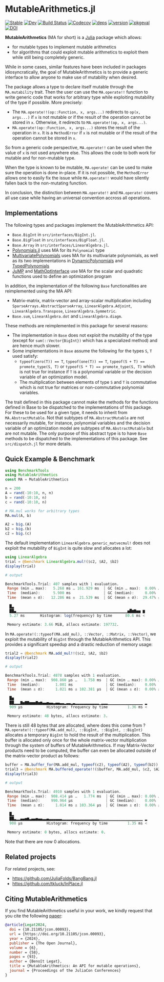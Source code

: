 # MutableArithmetics.jl

[![Stable][docs-stable-img]][docs-stable-url]
[![Dev][docs-dev-img]][docs-dev-url]
[![Build Status][build-img]][build-url]
[![Codecov][codecov-img]][codecov-url]
[![deps][deps-img]][deps-url]
[![version][version-img]][version-url]
[![pkgeval][pkgeval-img]][pkgeval-url]
[![DOI](https://proceedings.juliacon.org/papers/10.21105/jcon.00093/status.svg)](https://doi.org/10.21105/jcon.00093)


**MutableArithmetics** (MA for short) is a [Julia](http://julialang.org) package
which allows:
 * for mutable types to implement mutable arithmetics
 * for algorithms that could exploit mutable arithmetics to exploit them while
   still being completely generic.

While in some cases, similar features have been included in packages
idiosyncratically, the goal of MutableArithmetics is to provide a generic
interface to allow anyone to make use of mutability when desired.

The package allows a type to declare itself mutable through the `MA.mutability`
trait. Then the user can use the `MA.operate!!` function to write generic code
that works for arbitrary type while exploiting mutability of the type
if possible. More precisely:
 * The `MA.operate!!(op::Function, x, args...)` redirects to `op(x, args...)`
   if `x` is not mutable or if the result of the operation cannot be stored in
   `x`. Otherwise, it redirects to `MA.operate!(op, x, args...)`.
 * `MA.operate!(op::Function, x, args...)` stores the result of the operation in
   `x`. It is a `MethodError` if `x` is not mutable or if the result of the
   operation cannot be stored in `x`.

So from a generic code perspective, `MA.operate!!` can be used when the value of
`x` is not used anywhere else. This allows the code to both work for mutable and
for non-mutable type.

When the type is known to be mutable, `MA.operate!` can be used to make sure the
operation is done in-place. If it is not possible, the `MethodError` allows one
to easily fix the issue while `MA.operate!!` would have silently fallen back to
the non-mutating function.

In conclusion, the distinction between `MA.operate!!` and `MA.operate!` covers
all use case while having an universal convention accross all operations.

## Implementations

The following types and packages implement the MutableArithmetics API:

 * `Base.BigInt` in `src/interfaces/BigInt.jl`.
 * `Base.BigFloat` in `src/interfaces/BigFloat.jl`.
 * `Base.Array` in `src/interfaces/LinearAlgebra.jl`.
 * [Polynomials.jl](https://github.com/JuliaMath/Polynomials.jl) uses MA for its
   `Polynomial` type
 * [MultivariatePolynomials](https://github.com/JuliaAlgebra/MultivariatePolynomials.jl)
   uses MA for its multivariate polynomials, as well as its two implementations
   in [DynamicPolynomials](https://github.com/JuliaAlgebra/DynamicPolynomials.jl)
   and [TypedPolynomials](https://github.com/JuliaAlgebra/TypedPolynomials.jl)
 * [JuMP](https://github.com/jump-dev/JuMP.jl) and
   [MathOptInterface](https://github.com/jump-dev/MathOptInterface.jl) use
   MA for the scalar and quadratic functions used to define an optimization
   program

In addition, the implementation of the following `Base` functionalities are
reimplemented using the MA API:
 * Matrix-matrix, matrix-vector and array-scalar multiplication including
   `SparseArrays.AbstractSparseArray`, `LinearAlgebra.Adjoint`,
   `LinearAlgebra.Transpose`, `LinearAlgebra.Symmetric`.
 * `Base.sum`, `LinearAlgebra.dot` and `LinearAlgebra.diagm`.

These methods are reimplemented in this package for several reasons:
* The implementation in `Base` does not exploit the mutability of the type
  (except for `sum(::Vector{BigInt})` which has a specialized method) and
  are hence much slower.
* Some implementations in `Base` assume the following for the types `S`, `T` used satisfy:
  - `typeof(zero(T)) == T`, `typeof(one(T)) == T`, `typeof(S + T) == promote_type(S, T)`
    or `typeof(S * T) == promote_type(S, T)` which is not true for
    instance if `T` is a polynomial variable or the decision variable of an
    optimization model.
  - The multiplication between elements of type `S` and `T` is commutative which
    is not true for matrices or non-commutative polynomial variables.

The trait defined in this package cannot make the methods for the functions
defined in Base to be dispatched to the implementations of this package.
For these to be used for a given type, it needs to inherit from `MA.AbstractMutable`.
Not that subtypes of `MA.AbstractMutable` are not necessarily mutable,
for instance, polynomial variables and the decision variable of an optimization
model are subtypes of `MA.AbstractMutable` but are not mutable.
The only purpose of this abstract type is to have `Base` methods to be dispatched
to the implementations of this package. See `src/dispatch.jl` for more details.

## Quick Example & Benchmark

```julia
using BenchmarkTools
using MutableArithmetics
const MA = MutableArithmetics

n = 200
A = rand(-10:10, n, n)
b = rand(-10:10, n)
c = rand(-10:10, n)

# MA.mul works for arbitrary types
MA.mul(A, b)

A2 = big.(A)
b2 = big.(b)
c2 = big.(c)
```

The default implementation `LinearAlgebra.generic_matvecmul!` does not exploit
the mutability of `BigInt` is quite slow and allocates a lot:
```julia
using LinearAlgebra
trial = @benchmark LinearAlgebra.mul!($c2, $A2, $b2)
display(trial)

# output

BenchmarkTools.Trial: 407 samples with 1 evaluation.
 Range (min … max):   5.268 ms … 161.929 ms  ┊ GC (min … max):  0.00% … 73.90%
 Time  (median):      5.900 ms               ┊ GC (median):     0.00%
 Time  (mean ± σ):   12.286 ms ±  21.539 ms  ┊ GC (mean ± σ):  29.47% ± 14.50%

  █▃
  ██▄▁▁▁▁▁▁▁▁▁▁▁▁▁▁▁▁▁▁▁▁▁▁▁▁▁▁▁▁▁▁▁▁▁▁▁▁▁▁▁▁▁▁▁▁▁▁▁▁▁▁▁▅█▆▇▅▅ ▆
  5.27 ms       Histogram: log(frequency) by time      80.6 ms <

 Memory estimate: 3.66 MiB, allocs estimate: 197732.
```

In `MA.operate!(::typeof(MA.add_mul), ::Vector, ::Matrix, ::Vector)`, we
exploit the mutability of `BigInt` through the MutableArithmetics API.
This provides a significant speedup and a drastic reduction of memory usage:
```julia
trial2 = @benchmark MA.add_mul!!($c2, $A2, $b2)
display(trial2)

# output

BenchmarkTools.Trial: 4878 samples with 1 evaluation.
 Range (min … max):  908.860 μs …   1.758 ms  ┊ GC (min … max): 0.00% … 0.00%
 Time  (median):       1.001 ms               ┊ GC (median):    0.00%
 Time  (mean ± σ):     1.021 ms ± 102.381 μs  ┊ GC (mean ± σ):  0.00% ± 0.00%

  █▅
  ██▂▂▂▇▅▇▇▅▅▅▇▅▆▄▄▅▄▄▃▄▄▃▃▂▃▃▂▃▂▂▂▂▂▂▂▂▂▂▂▁▂▂▂▁▁▁▁▁▁▁▁▁▁▁▁▁▁▁▁ ▂
  909 μs           Histogram: frequency by time         1.36 ms <

 Memory estimate: 48 bytes, allocs estimate: 3.
```

There is still 48 bytes that are allocated, where does this come from ?
`MA.operate!(::typeof(MA.add_mul), ::BigInt, ::BigInt, ::BigInt)`
allocates a temporary `BigInt` to hold the result of the multiplication.
This buffer is allocated only once for the whole matrix-vector multiplication
through the system of buffers of MutableArithmetics.
If may Matrix-Vector products need to be computed, the buffer can even be allocated
outside of the matrix-vector product as follows:
```julia
buffer = MA.buffer_for(MA.add_mul, typeof(c2), typeof(A2), typeof(b2))
trial3 = @benchmark MA.buffered_operate!!($buffer, MA.add_mul, $c2, $A2, $b2)
display(trial3)

# output

BenchmarkTools.Trial: 4910 samples with 1 evaluation.
 Range (min … max):  908.414 μs …   1.774 ms  ┊ GC (min … max): 0.00% … 0.00%
 Time  (median):     990.964 μs               ┊ GC (median):    0.00%
 Time  (mean ± σ):     1.014 ms ± 103.364 μs  ┊ GC (mean ± σ):  0.00% ± 0.00%

  █▂
  ██▃▂▂▄▄▅▆▃▄▄▅▄▄▃▃▄▃▃▃▃▃▃▂▂▂▂▂▂▂▂▂▂▂▂▂▂▂▂▂▁▁▁▁▁▁▁▁▁▁▁▁▁▁▁▁▁▁▁▁ ▂
  908 μs           Histogram: frequency by time         1.35 ms <

 Memory estimate: 0 bytes, allocs estimate: 0.
```
Note that there are now 0 allocations.

## Related projects

For related projects, see:

 * https://github.com/JuliaFolds/BangBang.jl
 * https://github.com/tkluck/InPlace.jl

## Citing MutableArithmetics

If you find MutableArithmetics useful in your work, we kindly request that you cite the
following [paper](https://doi.org/10.21105/jcon.00093):
```bibtex
@article{Legat2024,
  doi = {10.21105/jcon.00093},
  url = {https://doi.org/10.21105/jcon.00093},
  year = {2024},
  publisher = {The Open Journal},
  volume = {6},
  number = {58},
  pages = {93},
  author = {Benoît Legat},
  title = {MutableArithmetics: An API for mutable operations},
  journal = {Proceedings of the JuliaCon Conferences}
}
```

[docs-stable-img]: https://img.shields.io/badge/docs-stable-blue.svg
[docs-dev-img]: https://img.shields.io/badge/docs-dev-blue.svg
[docs-stable-url]: https://jump.dev/MutableArithmetics.jl/stable
[docs-dev-url]: https://jump.dev/MutableArithmetics.jl/dev

[build-img]: https://github.com/jump-dev/MutableArithmetics.jl/actions/workflows/ci.yml/badge.svg?branch=master
[build-url]: https://github.com/jump-dev/MutableArithmetics.jl/actions?query=workflow%3ACI
[codecov-img]: https://codecov.io/gh/jump-dev/MutableArithmetics.jl/branch/master/graph/badge.svg
[codecov-url]: https://codecov.io/gh/jump-dev/MutableArithmetics.jl

[deps-img]: https://juliahub.com/docs/MutableArithmetics/deps.svg
[deps-url]: https://juliahub.com/ui/Packages/MutableArithmetics/EoEec?t=2
[version-img]: https://juliahub.com/docs/MutableArithmetics/version.svg
[version-url]: https://juliahub.com/ui/Packages/MutableArithmetics/EoEec
[pkgeval-img]: https://juliahub.com/docs/MutableArithmetics/pkgeval.svg
[pkgeval-url]: https://juliahub.com/ui/Packages/MutableArithmetics/EoEec
